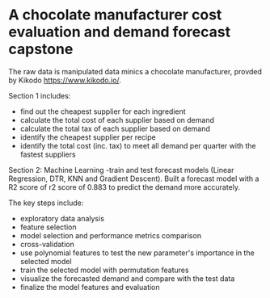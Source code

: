 # A chocolate manufacturer cost evaluation and demand forecast capstone 

The raw data is manipulated data minics a chocolate manufacturer, provded by Kikodo https://www.kikodo.io/. 

Section 1 includes: 
- find out the cheapest supplier for each ingredient 
- calculate the total cost of each supplier based on demand 
- calculate the total tax of each supplier based on demand 
- identify the cheapest supplier per recipe 
- identify the total cost (inc. tax) to meet all demand per quarter with the fastest suppliers

Section 2: Machine Learning -train and test forecast models (Linear Regression, DTR, KNN and Gradient Descent). Built a forecast model with a R2 score of r2 score of 0.883 to predict the demand more accurately. 

The key steps include: 
- exploratory data analysis
- feature selection
- model selection and performance metrics comparison 
- cross-validation 
- use polynomial features to test the new parameter's importance in the selected model
- train the selected model with permutation features   
- visualize the forecasted demand and compare with the test data
- finalize the model features and evaluation 

